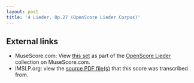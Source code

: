 ```yaml
---
layout: post
title: '4 Lieder, Op.27 (OpenScore Lieder Corpus)'
---
```


## External links

- MuseScore.com: View [this set] as part of the [OpenScore Lieder] collection on MuseScore.com.
- IMSLP.org: view the [source PDF file(s)][IMSLP] that this score was transcribed from.

[IMSLP]: https://imslp.org/wiki/Special:ReverseLookup/135548
[this set]: https://musescore.com/openscore-lieder-corpus/sets/5102996
[OpenScore Lieder]: https://musescore.com/openscore-lieder-corpus
